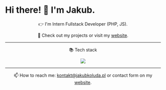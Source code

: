 # Hi there! 👋 I'm Jakub.
<div align="center">
👉 I'm Intern Fullstack Developer (PHP, JS).

👀 Check out my projects or visit my [website]( https://www.jakubkoluda.pl).
</div>

---
<div align="center">
  <p font-size=50px>
  📚 Tech stack 
  </p>
  <a href="https://skillicons.dev">
    <img src="https://skillicons.dev/icons?i=js,ts,react,next,php,mysql,html,css,sass,tailwind,git,firebase" />
  </a>

---
  
📫 How to reach me: kontakt@jakubkoluda.pl or contact form on my [website]( https://www.jakubkoluda.pl).

<!---
Kubenz98/Kubenz98 is a ✨ special ✨ repository because its `README.md` (this file) appears on your GitHub profile.
You can click the Preview link to take a look at your changes.
--->
